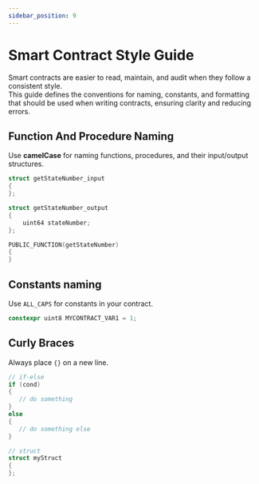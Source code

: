 ```yaml
---
sidebar_position: 9
---
```


# Smart Contract Style Guide

Smart contracts are easier to read, maintain, and audit when they follow a consistent style.  
This guide defines the conventions for naming, constants, and formatting that should be used when writing contracts, ensuring clarity and reducing errors.

## Function And Procedure Naming

Use **camelCase** for naming functions, procedures, and their input/output structures.

```cpp
struct getStateNumber_input
{
};

struct getStateNumber_output
{
    uint64 stateNumber;
};

PUBLIC_FUNCTION(getStateNumber)
{
}
```

## Constants naming

Use `ALL_CAPS` for constants in your contract.

```cpp
constexpr uint8 MYCONTRACT_VAR1 = 1;
```

## Curly Braces

Always place `{}` on a new line.

```cpp
// if-else
if (cond)
{
   // do something
}
else
{
   // do something else
}
```

```cpp
// struct
struct myStruct
{
};
```
